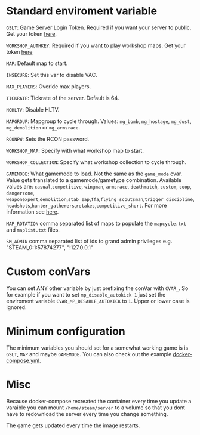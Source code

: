# Standard enviroment variable

`GSLT`: Game Server Login Token. Required if you want your server to public. Get your token [here](https://steamcommunity.com/dev/managegameservers).

`WORKSHOP_AUTHKEY`: Required if you want to play workshop maps. Get your token [here](https://steamcommunity.com/dev/apikey)

`MAP`: Default map to start.

`INSECURE`: Set this var to disable VAC.

`MAX_PLAYERS`: Overide max players.

`TICKRATE`: Tickrate of the server. Default is 64.

`NOHLTV`: Disable HLTV.

`MAPGROUP`: Mapgroup to cycle through. Values: `mg_bomb`, `mg_hostage`, `mg_dust`, `mg_demolition` or `mg_armsrace`.

`RCONPW`: Sets the RCON password.

`WORKSHOP_MAP`: Specify with what workshop map to start.

`WORKSHOP_COLLECTION`: Specify what workshop collection to cycle through.

`GAMEMODE`: What gamemode to load. Not the same as the `game_mode` cvar. Value gets translated to a gamemode/gametype combination. Available values are: `casual`,`competitive`, `wingman`, `armsrace`, `deathmatch`, `custom`, `coop`, `dangerzone`, `weaponexpert`,`demolition`,`stab_zap`,`ffa`,`flying_scoutsman`,`trigger_discipline`,`headshots`,`hunter_gatherers`,`retakes`,`competitive_short`. For more information see [here](https://developer.valvesoftware.com/wiki/CS:GO_Game_Mode_Commands). 

`MAP_ROTATION` comma separated list of maps to populate the `mapcycle.txt` and `maplist.txt` files.

`SM_ADMIN` comma separated list of ids to grand admin privileges e.g. "STEAM_0:1:57874277", "!127.0.0.1"

# Custom conVars

You can set ANY other variable by just prefixing the conVar with `CVAR_`. So for example if you want to set `mp_disable_autokick 1` just set the enviroment variable `CVAR_MP_DISABLE_AUTOKICK` to `1`. Upper or lower case is ignored.

# Minimum configuration

The minimum variables you should set for a somewhat working game is is `GSLT`, `MAP` and maybe `GAMEMODE`. You can also check out the example [docker-compose.yml](docker-compose.yml).

# Misc 

Because docker-compose recreated the container every time you update a varaible you can mount `/home/steam/server` to a volume so that you dont have to redownload the server every time you change something. 

The game gets updated every time the image restarts.
